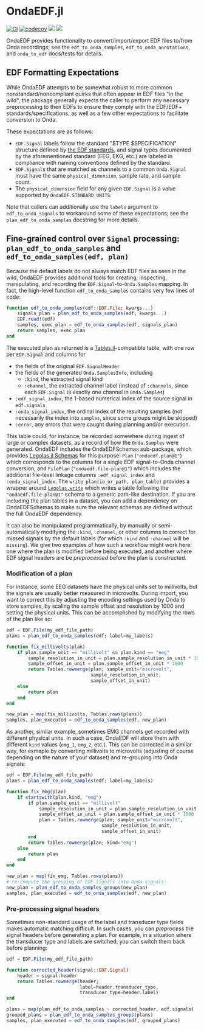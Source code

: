 # OndaEDF.jl

[![CI](https://github.com/beacon-biosignals/OndaEDF.jl/actions/workflows/CI.yml/badge.svg)](https://github.com/beacon-biosignals/OndaEDF.jl/actions/workflows/CI.yml)
[![codecov](https://codecov.io/gh/beacon-biosignals/OndaEDF.jl/branch/master/graph/badge.svg?token=7oZhx7P9kq)](https://codecov.io/gh/beacon-biosignals/OndaEDF.jl)
[![](https://img.shields.io/badge/docs-stable-blue.svg)](https://beacon-biosignals.github.io/OndaEDF.jl/stable)
[![](https://img.shields.io/badge/docs-dev-blue.svg)](https://beacon-biosignals.github.io/OndaEDF.jl/dev)

OndaEDF provides functionality to convert/import/export EDF files to/from Onda recordings; see the `edf_to_onda_samples`, `edf_to_onda_annotations`, and `onda_to_edf` docs/tests for details.

## EDF Formatting Expectations

While OndaEDF attempts to be somewhat robust to more common nonstandard/noncompliant quirks that often appear in EDF files "in the wild", the package generally expects the caller to perform any necessary preprocessing to their EDFs to ensure they comply with the EDF/EDF+ standards/specifications, as well as a few other expectations to facilitate conversion to Onda.

These expectations are as follows:

- `EDF.Signal` labels follow the standard "$TYPE $SPECIFICATION" structure defined by [the EDF standards](https://www.edfplus.info/specs/edftexts.html), and signal types documented by the aforementioned standard (EEG, EKG, etc.) are labeled in compliance with naming conventions defined by the standard.
- `EDF.Signal`s that are matched as channels to a common `Onda.Signal` must have the same `physical_dimension`, sample rate, and sample count.
- The `physical_dimension` field for any given `EDF.Signal` is a value supported by `OndaEDF.STANDARD_UNITS`.

Note that callers can additionally use the `labels` argument to `edf_to_onda_signals` to workaround some of these expectations; see the `plan_edf_to_onda_samples` docstring for more details.

## Fine-grained control over `Signal` processing: `plan_edf_to_onda_samples` and `edf_to_onda_samples(edf, plan)`

Because the default labels do not always match EDF files as seen in the wild, OndaEDF provides additional tools for creating, inspecting, manipulating, and recording the `EDF.Signal`-to-`Onda.Samples` mapping.
In fact, the high-level function `edf_to_onda_samples` contains very few lines of code:
```julia
function edf_to_onda_samples(edf::EDF.File; kwargs...)
    signals_plan = plan_edf_to_onda_samples(edf; kwargs...)
    EDF.read!(edf)
    samples, exec_plan = edf_to_onda_samples(edf, signals_plan)
    return samples, exec_plan
end
```
The executed plan as returned is a [Tables.jl](https://github.com/JuliaData/Tables.jl)-compatible table, with one row per `EDF.Signal` and columns for
- the fields of the original `EDF.SignalHeader`
- the fields of the generated `Onda.SamplesInfo`, including
  - `:kind`, the extracted signal kind
  - `:channel`, the extracted channel label (instead of `:channels`, since each `EDF.Signal` is exactly one channel in `Onda.Samples`)
- `:edf_signal_index`, the 1-based numerical index of the source signal in `edf.signals`
- `:onda_signal_index`, the ordinal index of the resulting samples (not necessarily the index into `samples`, since some groups might be skipped)
- `:error`, any errors that were caught during planning and/or execution.

This table could, for instance, be recorded somewhere during ingest of large or complex datasets, as a record of how the `Onda.Samples` were generated.
OndaEDF includes the OndaEDFSchemas sub-package, which provides [Legolas.jl Schemas](https://beacon-biosignals.github.io/Legolas.jl/stable/#Legolas-Schemas-and-Rows-1) for this purpose: `Plan` (`"ondaedf.plan@1"`) which corresponds to the columns for a single EDF signal-to-Onda channel conversion, and `FilePlan` (`"ondaedf.file-plan@1"`) which includes the additional file-level linkage columns `:edf_signal_index` and `:onda_signal_index`.
The `write_plan(io_or_path, plan_table)` provides a wrapper around [`Legolas.write`](https://beacon-biosignals.github.io/Legolas.jl/stable/#Legolas.write) which writes a table following the `"ondaedf.file-plan@1"` schema to a generic path-like destination.
If you are including the plan tables in a dataset, you can add a dependency on OndaEDFSchemas to make sure the relevant schemas are defined without the full OndaEDF dependency.

It can also be manipulated programmatically, by manually or semi-automatically modifying the `:kind`, `:channel`, or other columns to correct for missed signals by the default labels (for which `:kind` and `:channel` will be `missing`).
We give two examples of how such a workflow might work here: one where the plan is modified before being executed, and another where EDF signal headers are be _preprocessed_ before the plan is constructed.

### Modification of a plan

For instance, some EEG datasets have the physical units set to millivolts, but the signals are usually better measured in microvolts.
During import, you want to correct this by adjusting the encoding settings used by Onda to store samples, by scaling the sample offset and resolution by 1000 and setting the physical units.
This can be accomplished by modifying the rows of the plan like so:

```julia
edf = EDF.File(my_edf_file_path)
plans = plan_edf_to_onda_samples(edf; label=my_labels)

function fix_millivolts(plan)
    if plan.sample_unit == "millivolt" && plan.kind == "eeg"
        sample_resolution_in_unit = plan.sample_resolution_in_unit * 1000
        sample_offset_in_unit = plan.sample_offset_in_unit * 1000
        return Tables.rowmerge(plan; sample_unit="microvolt",
                               sample_resolution_in_unit,
                               sample_offset_in_unit)
    else
        return plan
    end
end

new_plan = map(fix_millivolts, Tables.rows(plans))
samples, plan_executed = edf_to_onda_samples(edf, new_plan)
```

As another, similar example, sometimes EMG channels get recorded with different physical units.
In such a case, OndaEDF will store them with different `kind` values (`emg_1`, `emg_2`, etc.).
This can be corrected in a similar way, for exmaple by converting millivolts to microvolts (adjusting of course depending on the nature of your dataset) and re-grouping into Onda signals:

```julia
edf = EDF.File(my_edf_file_path)
plans = plan_edf_to_onda_samples(edf; label=my_labels)

function fix_emg(plan)
    if startswith(plan.kind, "emg")
        if plan.sample_unit == "millivolt"
            sample_resolution_in_unit = plan.sample_resolution_in_unit * 1000
            sample_offset_in_unit = plan.sample_offset_in_unit * 1000
            plan = Tables.rowmerge(plan; sample_unit="microvolt",
                                   sample_resolution_in_unit,
                                   sample_offset_in_unit)
        end
        return Tables.rowmerge(plan; kind="emg")
    else
        return plan
    end
end

new_plan = map(fix_emg, Tables.rows(plans))
# re-compute the grouping of EDF signals into Onda signals:
new_plan = plan_edf_to_onda_samples_groups(new_plan)
samples, plan_executed = edf_to_onda_samples(edf, new_plan)
```

### Pre-processing signal headers

Sometimes non-standard usage of the label and transducer type fields makes automatic matching difficult.
In such cases, you can _preprocess_ the signal headers before generating a plan.
For example, in a situation where the transducer type and labels are switched, you can switch them back before planning:

```julia
edf = EDF.File(my_edf_file_path)

function corrected_header(signal::EDF.Signal)
    header = signal.header
    return Tables.rowmerge(header; 
                           label=header.transducer_type, 
                           transducer_type=header.label)
end

plans = map(plan_edf_to_onda_samples ∘ corrected_header, edf.signals)
grouped_plans = plan_edf_to_onda_samples_groups(plans)
samples, plan_executed = edf_to_onda_samples(edf, grouped_plans)
```
